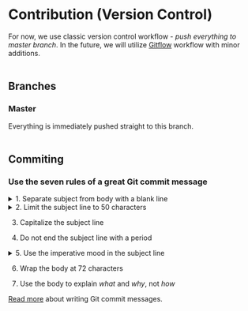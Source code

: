 # Contribution (Version Control)

For now, we use classic version control workflow - _push everything to master branch_.
In the future, we will utilize [Gitflow](https://www.atlassian.com/git/tutorials/comparing-workflows/gitflow-workflow) workflow with minor additions.\
&nbsp;

## Branches

### Master

Everything is immediately pushed straight to this branch.\
&nbsp;

## Commiting

### Use the seven rules of a great Git commit message

<details>
  <summary>1. Separate subject from body with a blank line</summary>
  &nbsp;

Not every commit requires both a subject and a body.

```
git commit -m "Fix typo in introduction to user guide"
```

However, when a commit merits a bit of explanation and context, you need to write a body.

```
Summarize changes in around 50 characters or less

More detailed explanatory text, if necessary. Wrap it to about 72
characters or so. In some contexts, the first line is treated as the
subject of the commit and the rest of the text as the body. The
blank line separating the summary from the body is critical (unless
you omit the body entirely); various tools like `log`, `shortlog`
and `rebase` can get confused if you run the two together.

Further paragraphs come after blank lines.

 - Bullet points are okay, too

 - Typically a hyphen or asterisk is used for the bullet, preceded
   by a single space, with blank lines in between, but conventions
   vary here

If you use an issue tracker, put references to them at the bottom,
like this:

Resolves: #123
See also: #456, #789
```

</details>

<details>
  <summary>2. Limit the subject line to 50 characters</summary>
  &nbsp;

50 characters is not a hard limit, just a rule of thumb. Keeping subject lines at this length ensures that they are readable.

> Tip: If you’re having a hard time summarizing, you might be committing too many changes at once. Strive for atomic commits.

So shoot for 50 characters, but consider 72 the hard limit.\
 &nbsp;

</details>

3. Capitalize the subject line

4. Do not end the subject line with a period

<details>
  <summary>5. Use the imperative mood in the subject line</summary>
  &nbsp;

_Imperative mood_ just means “spoken or written as if giving a command or instruction”.

- Clean your room
- Remove deprecated methods
- Refactor subsystem X for readability

**A properly formed Git commit subject line should always be able to complete the following sentence:**

- If applied, this commit will _\<your subject line here\>_\
 &nbsp;
</details>

6. Wrap the body at 72 characters

7. Use the body to explain _what_ and _why_, not _how_

[Read more](https://chris.beams.io/posts/git-commit/) about writing Git commit messages.
